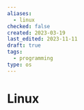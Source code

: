 ```yaml
---
aliases:
  - linux
checked: false
created: 2023-03-19
last_edited: 2023-11-11
draft: true
tags:
  - programming
type: os
---
```

# Linux
